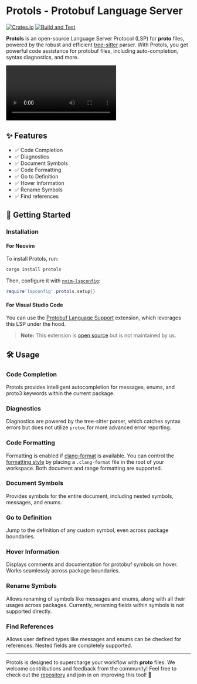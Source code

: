 # Protols - Protobuf Language Server

[![Crates.io](https://img.shields.io/crates/v/protols.svg)](https://crates.io/crates/protols)
[![Build and Test](https://github.com/coder3101/protols/actions/workflows/ci.yml/badge.svg)](https://github.com/coder3101/protols/actions/workflows/ci.yml)

**Protols** is an open-source Language Server Protocol (LSP) for **proto** files, powered by the robust and efficient [tree-sitter](https://tree-sitter.github.io/tree-sitter/) parser. With Protols, you get powerful code assistance for protobuf files, including auto-completion, syntax diagnostics, and more.

![](./assets/protols.mov)

## ✨ Features

- ✅ Code Completion
- ✅ Diagnostics
- ✅ Document Symbols
- ✅ Code Formatting
- ✅ Go to Definition
- ✅ Hover Information
- ✅ Rename Symbols
- ✅ Find references

## 🚀 Getting Started

### Installation

#### For Neovim

To install Protols, run:

```bash
cargo install protols
```

Then, configure it with [`nvim-lspconfig`](https://github.com/neovim/nvim-lspconfig/blob/master/doc/server_configurations.md#protols):

```lua
require'lspconfig'.protols.setup{}
```

#### For Visual Studio Code

You can use the [Protobuf Language Support](https://marketplace.visualstudio.com/items?itemName=ianandhum.protobuf-support) extension, which leverages this LSP under the hood.

> **Note:** This extension is [open source](https://github.com/ianandhum/vscode-protobuf-support) but is not maintained by us.

## 🛠️ Usage

### Code Completion

Protols provides intelligent autocompletion for messages, enums, and proto3 keywords within the current package.

### Diagnostics

Diagnostics are powered by the tree-sitter parser, which catches syntax errors but does not utilize `protoc` for more advanced error reporting.

### Code Formatting

Formatting is enabled if [clang-format](https://clang.llvm.org/docs/ClangFormat.html) is available. You can control the [formatting style](https://clang.llvm.org/docs/ClangFormatStyleOptions.html) by placing a `.clang-format` file in the root of your workspace. Both document and range formatting are supported.

### Document Symbols

Provides symbols for the entire document, including nested symbols, messages, and enums.

### Go to Definition

Jump to the definition of any custom symbol, even across package boundaries.

### Hover Information

Displays comments and documentation for protobuf symbols on hover. Works seamlessly across package boundaries.

### Rename Symbols

Allows renaming of symbols like messages and enums, along with all their usages across packages. Currently, renaming fields within symbols is not supported directly.

### Find References

Allows user defined types like messages and enums can be checked for references. Nested fields are completely supported.

---

Protols is designed to supercharge your workflow with **proto** files. We welcome contributions and feedback from the community! Feel free to check out the [repository](https://github.com/coder3101/protols) and join in on improving this tool! 🎉
